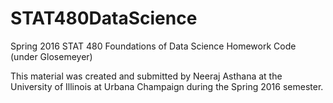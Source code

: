 # STAT480DataScience
 Spring 2016 STAT 480 Foundations of Data Science Homework Code (under Glosemeyer)

This material was created and submitted by Neeraj Asthana at the University of Illinois at Urbana Champaign during the Spring 2016 semester.
